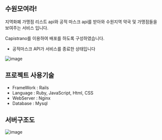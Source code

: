 ## 수원모여라!

지역화폐 가맹점 리스트 api와 공적 마스크 api를 받아와 수원지역 약국 및 가맹점들을 보여주는 서비스 입니다.

Capistrano를 이용하여 배포를 하도록 구성하였습니다.

* 공적마스크 API가 서비스를 종료한 상태입니다

![image](https://user-images.githubusercontent.com/43979984/113081508-c447b600-9213-11eb-9c8f-843ca6ec1b84.png)


## 프로젝트 사용기술
+ FrameWork : Rails
+ Language  : Ruby, JavaScript, Html, CSS
+ WebServer : Nginx
+ Database : Mysql

## 서버구조도
![image](https://user-images.githubusercontent.com/43979984/113081521-cc9ff100-9213-11eb-8294-15b7900fcf29.png)
